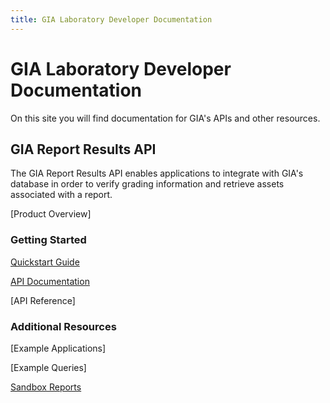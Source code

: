 ```yaml
---
title: GIA Laboratory Developer Documentation
---
```


# GIA Laboratory Developer Documentation

On this site you will find documentation for GIA's APIs and other resources.

## GIA Report Results API

The GIA Report Results API enables applications to integrate with GIA's database in order to verify grading information and retrieve assets associated with a report. 

[Product Overview]

### Getting Started

[Quickstart Guide](/report-results/quickstart)

[API Documentation](/report-results/docs)

[API Reference]

### Additional Resources

[Example Applications]

[Example Queries]

[Sandbox Reports](/report-results/sandbox-reports)







